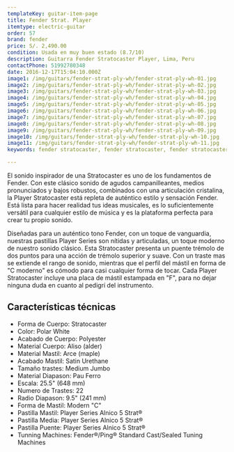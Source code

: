 ```yaml
---
templateKey: guitar-item-page
title: Fender Strat. Player
itemtype: electric-guitar
order: 57
brand: fender
price: S/. 2,490.00
condition: Usada en muy buen estado (8.7/10)
description: Guitarra Fender Stratocaster Player, Lima, Peru
contactPhone: 51992780348
date: 2016-12-17T15:04:10.000Z
image1: /img/guitars/fender-strat-ply-wh/fender-strat-ply-wh-01.jpg
image2: /img/guitars/fender-strat-ply-wh/fender-strat-ply-wh-02.jpg
image3: /img/guitars/fender-strat-ply-wh/fender-strat-ply-wh-03.jpg
image4: /img/guitars/fender-strat-ply-wh/fender-strat-ply-wh-04.jpg
image5: /img/guitars/fender-strat-ply-wh/fender-strat-ply-wh-05.jpg
image6: /img/guitars/fender-strat-ply-wh/fender-strat-ply-wh-06.jpg
image7: /img/guitars/fender-strat-ply-wh/fender-strat-ply-wh-07.jpg
image8: /img/guitars/fender-strat-ply-wh/fender-strat-ply-wh-08.jpg
image9: /img/guitars/fender-strat-ply-wh/fender-strat-ply-wh-09.jpg
image10: /img/guitars/fender-strat-ply-wh/fender-strat-ply-wh-10.jpg
image11: /img/guitars/fender-strat-ply-wh/fender-strat-ply-wh-11.jpg
keywords: fender stratocaster, fender stratocaster, fender stratocaster player

---
```

El sonido inspirador de una Stratocaster es uno de los fundamentos de Fender. Con este clásico sonido de agudos campanilleantes, medios pronunciados y bajos robustos, combinados con una articulación cristalina, la Player Stratocaster está repleta de auténtico estilo y sensación Fender. Está lista para hacer realidad tus ideas musicales, es lo suficientemente versátil para cualquier estilo de música y es la plataforma perfecta para crear tu propio sonido.

Diseñadas para un auténtico tono Fender, con un toque de vanguardia, nuestras pastillas Player Series son nítidas y articuladas, un toque moderno de nuestro sonido clásico. Esta Stratocaster presenta un puente trémolo de dos puntos para una acción de trémolo superior y suave. Con un traste mas se extiende el rango de sonido, mientras que el perfil del mástil en forma de "C moderno" es cómodo para casi cualquier forma de tocar. Cada Player Stratocaster incluye una placa de mástil estampada en "F", para no dejar ninguna duda en cuanto al pedigrí del instrumento.

## Características técnicas

* Forma de Cuerpo: Stratocaster
* Color: Polar White
* Acabado de Cuerpo: Polyester
* Material Cuerpo: Aliso (alder)
* Material Mastil: Arce (maple)
* Acabado Mastil: Satin Urethane
* Tamaño trastes: Medium Jumbo
* Material Diapason: Pau Ferro
* Escala: 25.5" (648 mm)
* Numero de Trastes: 22
* Radio Diapason: 9.5" (241 mm)
* Forma de Mastil: Modern "C"
* Pastilla Mastil: Player Series Alnico 5 Strat®
* Pastilla Media: Player Series Alnico 5 Strat®
* Pastilla Puente: Player Series Alnico 5 Strat®
* Tunning Machines: Fender®/Ping® Standard Cast/Sealed Tuning Machines